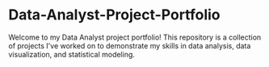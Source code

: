 # Data-Analyst-Project-Portfolio
Welcome to my Data Analyst project portfolio! This repository is a collection of projects I've worked on to demonstrate my skills in data analysis, data visualization, and statistical modeling. 
